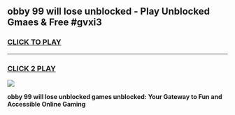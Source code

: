 
## obby 99 will lose unblocked - Play Unblocked Gmaes & Free #gvxi3
<h3>
<a href="https://news.freeplayer.one?title=obby_99_will_lose_unblocked&ref=26F">CLICK TO PLAY</a></h3>
<hr>

<h3>
<a href="https://news.freeplayer.one?title=obby_99_will_lose_unblocked&ref=26F">CLICK 2 PLAY</a>
  
</h3>

<a href="https://news.freeplayer.one?title=obby_99_will_lose_unblocked&ref=26F/"><img src="https://clearcache.store/games.png"></a>


**obby 99 will lose unblocked games unblocked: Your Gateway to Fun and Accessible Online Gaming**
